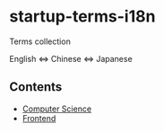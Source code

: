 # startup-terms-i18n

Terms collection

English <=> Chinese <=> Japanese

## Contents

* [Computer Science](./computer_science.md)
* [Frontend](./frontend.md)
